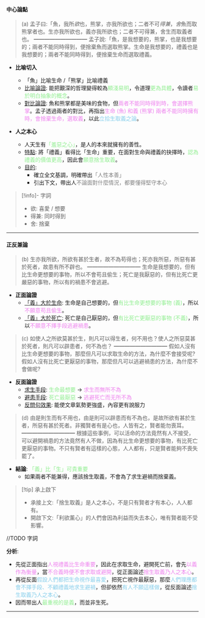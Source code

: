 #### 中心論點
> (a)   孟子曰:「魚，我所*欲*也，熊掌，亦我所欲也；二者不可*得兼*，*舍*魚而取熊掌者也。生亦我所欲也，義亦我所欲也；二者不可得兼，舍生而取義者也。
> ━━━━━━━━━━
> 孟子說:「魚，是我想要的，熊掌，也是我想要的；兩者不能同時得到，便捨棄魚而選取熊掌。生命是我想要的，禮義也是我想要的；兩者不能同時得到，便捨棄生命而選取禮義。

- **比喻切入**
	- 「魚」比喻生命 /「熊掌」比喻禮義
	- <u>比喻論證</u>: 能把艱深的哲理變得較為<span style="color: lightgreen">顯淺易明</span>，令道理<span style="color: lightgreen">更為具體</span>，令讀者<span style="color: lightgreen">易於明白抽象的概念</span>。
	- <u>對比論證</u>: 魚和熊掌都是美味的食物，但<span style="color: violet">兩者不能同時得到時，會選擇熊掌</span>。孟子透過兩者的對比，再指出<span style="color: violet">生命 (魚) 和義 (熊掌) 兩者不能同時擁有時，會捨棄生命，選取義</span>，以此<span style="color: skyblue">立拾生取義之論</span>。

- **人之本心**
	- 人天生有<span style="color: lightgreen">「羞惡之心」</span>，是人的本來就擁有的善性。
	- <u>特點</u>: 將「禮義」看得比「生命」重要，在面對生命與禮義的抉擇時，<span style="color: lightgreen">認為禮義的價值更高</span>，因此會<span style="color: lightgreen">願意捨生取義</span>。
	- <u>目的</u>:
		- 確立全文基調，明確帶出<span style="color: grey">「人性本善」</span>
		- 引出下文，帶出人<span style="color: grey">不論面對什麼情況，都要懂得堅守本心</span>


> [!info]- 字詞
> - 欲: 喜愛 / 想要
> - 得兼: 同时得到
> - 舍: 捨棄

---

#### 正反兼論
> (b)   生亦我所欲，所欲有甚於生者，故不為苟得也；死亦我所惡，所惡有甚於死者，故患有所不辟也。
> ━━━━━━━━━━
> 生命是我想要的，但有比生命更想要的事物，所以不會苟且偷生；死亡是我厭惡的，但有比死亡更嚴惡的事物，所以有的禍患不會逃避。

- **正面論證**
	- <u>「義」大於生命</u>: 生命是自己想要的，但<span style="color: lightgreen">有比生命更想要的事物 (義)</span>，所以<span style="color: violet">不願意苟且偷生</span>。
	- <u>「義」大於死亡</u>: 死亡是自己厭惡的，但<span style="color: lightgreen">有比死亡更厭惡的事物 (不義)</span>，所以<span style="color: violet">不願意不擇手段逃避禍患</span>。

> (c)   如使人之所欲莫甚於生，則凡可以得生者，何不用也？使人之所惡莫甚於死者，則凡可以辟患者，何不為也？
> ━━━━━━━━━━
> 假如人沒有比生命更想要的事物，那麼但凡可以求取生命的方法，為什麼不會接受呢?假如人沒有比死亡更厭惡的事物，那麼但凡可以逃避禍患的方法，為什麼不會做呢?

- **反面論證**
	- <u>求生手段</u>: <span style="color: lightgreen">生命最想要</span> → <span style="color: violet">求生而無所不為</span>
	- <u>避患手段</u>: <span style="color: lightgreen">死亡最厭惡</span> → <span style="color: violet">逃避死亡而无所不為</span>
	- <u>反問句效果</u>: 能使文章氣勢更強盛，內容更有說服力

> (d)   由是則生而有不用也，由是則可以辟患而有不為也，是故所欲有甚於生者，所惡有甚於死者。非獨賢者有是心也，人皆有之，賢者能勿喪耳。
> ━━━━━━━━━━
> 根據這些事例，可以活命的方法竟然有人不接受，可以避開禍患的方法竟然有人不做，因為有比生命更想要的事物，有比死亡更厭惡的事物。不只有賢者有這樣的心態，人人都有，只是賢者能夠不喪失罷了。

- **結論**: <span style="color: lightgreen">「義」比「生」可貴重要</span>
	- 如果兩者不能兼得，應該捨生取義，不會為了求生避禍而捨棄義。

> [!tip] 承上啟下
> - 承接上文:「捨生取義」是人之本心，不是只有賢者才有本心，人人都有。
> - 開啟下文:「利欲薰心​​」的人們會因為利益而失去本心，唯有賢者能不受影響。

//TODO 字詞

**分析**:
- 先從正面指出<span style="color: violet">人視禮義比生命重要</span>，因此在求取生命，避開死亡前，會先<span style="color: violet">以義作為衡量</span>，當<span style="color: violet">不合義時便不會求取或避開</span>，從正面論述<span style="color: violet">捨生取義乃人之本心</span>。
- 再從反面<span style="color: skyblue">假設人們都把生命視作最喜愛</span>，把死亡視作最厭惡，那麼<span style="color: skyblue">人們理應都會不擇手段、不顧禮義地求生避禍</span>，但卻依然<span style="color: skyblue">有人不願這樣做</span>，從反面論述<span style="color: skyblue">捨生取義乃人之本心</span>。
- 因而带出人<span style="color: lightgreen">最重視的是義</span>，而並非生死。

---



